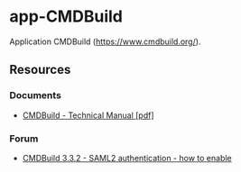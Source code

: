 # app-CMDBuild
Application CMDBuild (https://www.cmdbuild.org/).

## Resources
### Documents
- [CMDBuild - Technical Manual [pdf]](https://www.cmdbuild.org/file/manuali/technical-manual-in-english)
### Forum
- [CMDBuild 3.3.2 - SAML2 authentication - how to enable](https://forum.cmdbuild.org/t/cmdbuild-3-3-2-saml2-authentication-how-to-enable/5188)
